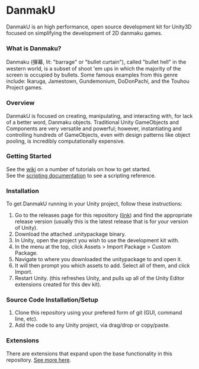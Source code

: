 # DanmakU
DanmakU is an high performance, open source development kit for Unity3D focused on simplifying the  development of 2D danmaku games.

### What is Danmaku?
Danmaku (弾幕, lit: "barrage" or "bullet curtain"), called "bullet hell" in the western world, is a subset of shoot 'em ups in which the majority of the screen is occupied by bullets. Some famous examples from this genre include: Ikaruga, Jamestown, Gundemonium, DoDonPachi, and the Touhou Project games.

### Overview
DanmakU is focused on creating, manipulating, and interacting with, for lack of a better word, Danmaku objects. Traditional Unity GameObjects and Components are very versatile and powerful; however, instantiating and controlling hundreds of GameObjects, even with design patterns like object pooling, is incredibly computationally expensive. 

### Getting Started
See the [wiki](https://github.com/rhythmia/DanmakU/wiki) on a number of tutorials on how to get started.  
See the [scripting documentation](http://rhythmia.org/DanmakU/Docs/html/annotated.html) to see a scripting reference.

### Installation

To get DanmakU running in your Unity project, follow these instructions:

1. Go to the releases page for this repository ([link](https://github.com/Rhythmia/DanmakU/releases)) and find the appropriate release version (usually this is the latest release that is for your version of Unity).
2. Download the attached .unitypackage binary.
3. In Unity, open the project you wish to use the development kit with.
4. In the menu at the top, click Assets > Import Package > Custom Package.
5. Navigate to where you downloaded the unitypackage to and open it.
6. It will then prompt you which assets to add. Select all of them, and click Import.
7. Restart Unity. (this refreshes Unity, and pulls up all of the Unity Editor extensions created for this dev kit).

### Source Code Installation/Setup

1. Clone this repository using your prefered form of git (GUI, command line, etc).
2. Add the code to any Unity project, via drag/drop or copy/paste.

### Extensions

There are extensions that expand upon the base functionality in this repository. [See more here](https://github.com/Rhythmia/DanmakU/wiki/Extensions). 
